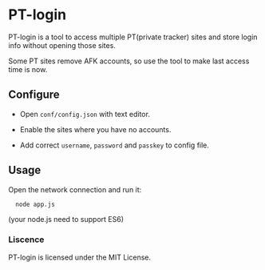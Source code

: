 # PT-login

PT-login is a tool to access multiple PT(private tracker) sites 
and store login info without opening those sites.

Some PT sites remove AFK accounts, so use the tool to make last
access time is now.

## Configure

* Open `conf/config.json` with text editor.

* Enable the sites where you have no accounts.

* Add correct `username`, `password` and `passkey` to config file.

## Usage

Open the network connection and run it:
```
  node app.js
```

(your node.js need to support ES6)

### Liscence

PT-login is licensed under the MIT License.

